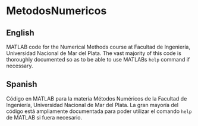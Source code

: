 # MetodosNumericos

## English
MATLAB code for the Numerical Methods course at Facultad de Ingeniería, Universidad Nacional de Mar del Plata. The vast majority of this code is thoroughly documented so as to be able to use MATLABs `help` command if necessary.

## Spanish
Código en MATLAB para la materia Métodos Numéricos de la Facultad de Ingeniería, Universidad Nacional de Mar del Plata. La gran mayoría del código está ampliamente documentada para poder utilizar el comando `help` de MATLAB si fuera necesario.
